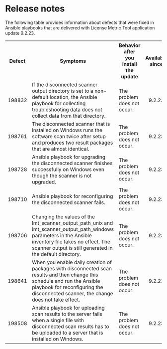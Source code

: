 # Release notes

The following table provides information about defects that were fixed in Ansible playbooks that are delivered with License Metric Tool application update 9.2.23.

<table frame="topbot" id="table_dwh_bg5_y4b">
<th colname="col1">Defect</th>
<th colname="col2">Symptoms</th>
<th colname="col3">Behavior after you install the update</th>
<th colname="col4">Available since</th>
</tr>
<tr>
<td>198832</td>
<td>If the disconnected scanner output directory is set to a non-default location, the Ansible
playbook for collecting troubleshooting data does not collect data from that directory.</td>
<td>The problem does not occur.</td>
<td align="center">9.2.23</td>
</tr>
<tr>
<td>198761</td>
<td>The disconnected scanner that is installed on Windows runs the software scan twice after
setup and produces two result packages that are almost identical.</td>
<td>The problem does not occur.</td>
<td align="center">9.2.23</td>
</tr>
<tr>
<td>198728</td>
<td>Ansible playbook for upgrading the disconnected scanner finishes successfully on Windows even
though the scanner is not upgraded. </td>
<td>The problem does not occur.</td>
<td align="center">9.2.23</td>
</tr>
<tr>
<td>198710</td>
<td>Ansible playbook for reconfiguring the disconnected scanner fails.</td>
<td>The problem does not occur.</td>
<td align="center">9.2.23</td>
</tr>
<tr>
<td>198706</td>
<td>Changing the values of the <parmname>lmt_scanner_output_path_unix</parmname> and
<parmname>lmt_scanner_output_path_windows</parmname> parameters in the Ansible inventory file takes
no effect. The scanner output is still generated in the default directory.</td>
<td>The problem does not occur.</td>
<td align="center">9.2.23</td>
</tr>
<tr>
<td>198641</td>
<td>When you enable daily creation of packages with disconnected scan results and then change
this schedule and run the Ansible playbook for reconfiguring the disconnected scanner, the change
does not take effect.</td>
<td>The problem does not occur.</td>
<td align="center">9.2.23</td>
</tr>
<tr>
<td>198508</td>
<td>Ansible playbook for uploading scan results to the <keyword
conref="../conrefs.dita#shared/name_lmt_short"/> server fails when a single file with disconnected
scan results has to be uploaded to a <keyword conref="../conrefs.dita#shared/name_lmt_short"/>
server that is installed on Windows.</td>
<td>The problem does not occur.</td>
<td align="center">9.2.23</td>
</tr>
</tbody>
</table>